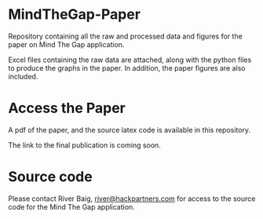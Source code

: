# MindTheGap-Paper
Repository containing all the raw and processed data and figures for the paper on Mind The Gap application. 

Excel files containing the raw data are attached, along with the python files to produce the graphs in the paper. 
In addition, the paper figures are also included. 


# Access the Paper
A pdf of the paper, and the source latex code is available in this repository.

The link to the final publication is coming soon.


# Source code
Please contact River Baig, river@hackpartners.com for access to the source code for the Mind The Gap application. 

